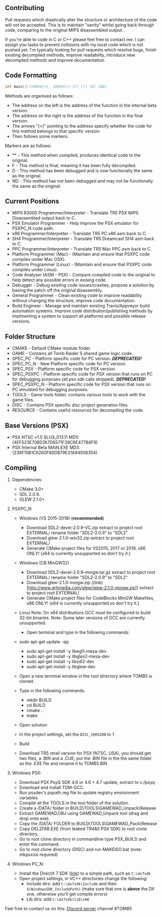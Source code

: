 ## Contributing

Pull requests which drastically alter the structure or architecture of the code will not be accepted. This is to maintain "sanity" whilst going back through code, comparing to the original MIPS disassembled output.

If you're able to code in C or C++ please feel free to contact me. I can assign you tasks to prevent collisions with my local code which is not pushed yet. I'm typically looking for pull requests which resolve bugs, finish existing decompiled methods, improve readability, introduce new decompiled methods and improve documentation.

## Code Formatting
```C
int main()//10064(<), 10064(<) (F) (*) (D) (ND)
```
Methods are organised as follows:
- The address on the left is the address of the function in the internal beta version.
- The address on the right is the address of the function in the final version.
- The arrows "(<)" pointing to the address specify whether the code for this method belongs to that specific version
- Then follows some markers.

Markers are as follows:
- ** - This method when compiled, produces identical code to the original.
- F - This method is final, meaning it has been fully decompiled.
- D - This method has been debugged and is now functionally the same as the original.
- ND - This method has not been debugged and may not be functionally the same as the original.

## Current Positions

- MIPS R3000 Programmer/Interpreter - Translate TR5 PSX MIPS Disassembled output back to C.
- PSX Emulator Programmer - Help improve the PSX emulator for PSXPC_N code path.
- x86 Programmer/Interpreter - Translate TR5 PC x86 asm back to C. 
- SH4 Programmer/Interpreter - Translate TR5 Dreamcast SH4 asm back to C. 
- PPC Programmer/Interpreter - Translate TR5 Mac PPC asm back to C. 
- Platform Programmer (Mac) - (Maintain and ensure that PSXPC code compiles under Mac OSX).
- Platform Programmer (Linux) - (Maintain and ensure that PSXPC code compiles under Linux).
- Code Analyser (ASM - PSX) - Compare compiled code to the original to help detect any possible errors in exising code.
- Debugger - Debug existing code issues/crashes, propose a solution by basing the patch off the original disassembly.
- General Programmer - Clean existing code to improve readability without changing the structure, improve code documentation.
- Build Engineer - Manage and maintain existing Travis/Appveyor build automation systems. Improve code distribution/publishing methods by implmenting a system to support all platforms and possible release versions.

## Folder Structure
- CMAKE - Default CMake module folder. 
- GAME - Contains all Tomb Raider 5 shared game logic code.
- SPEC_PC - Platform specific code for PC version. ***DEPRECATED!***
- SPEC_PC_N - New Platform specific code for PC version.
- SPEC_PSX - Platform specific code for PSX version.
- SPEC_PSXPC - Platform specific code for PSX version that runs on PC for debugging purposes (all psx sdk calls stripped). ***DEPRECATED!***
- SPEC_PSXPC_N - Platform specific code for PSX version that runs on PC emulated for debugging purposes.
- TOOLS - Game tools folder, contains various tools to work with the game files.
- DISC - Contains PSX specific disc project generation files.
- RESOURCE - Contains useful resources for decompiling the code.

## Base Versions (PSX)
- PSX NTSC v1.0 SLUS_013.11 MD5: (4EF523E708D7A7D6571F39C6E47784F9)
- PSX Internal Beta MAIN.EXE MD5: (238F15B1C6260F80DB79E31A94508354)

## Compiling
1. Dependencies:
    - CMake 3.0+
    - SDL 2.0.9.
    - GLEW 2.1.0+

2. PSXPC_N   
    - Windows (VS 2015-2019) (**recommended**)
        - Download SDL2-devel-2.0.9-VC.zip extract to project root EXTERNAL/ rename folder "SDL2-2.0.9" to  "SDL2".
        - Download glew-2.1.0-win32.zip extract to project root EXTERNAL/ 
        - Generate CMake project files for VS2015, 2017 or 2019, x86 ONLY! (x64 is currently unsupported so don't try it.)
    - Windows (CB MinGW32)       
        - Download SDL2-devel-2.0.9-mingw.tar.gz extract to project root EXTERNAL/ rename folder "SDL2-2.0.9" to "SDL2".
        - Download glew-2.1.0-mingw.zip ((link)[http://www.grhmedia.com/glew/glew-2.1.0-mingw.zip]) extract to project root EXTERNAL/ 
        - Generate CMake project files for CodeBlocks MinGW Makefiles, x86 ONLY! (x64 is currently unsupported so don't try it.)
    - Linux 
     Note: On x64 distributions GCC must be configured to build 32-bit binaries.
     Note: Some later versions of GCC are currently unsupported.
  
    
         - Open terminal and type in the following commands:
	 - sudo apt-get update -qq
         - sudo apt-get install -y libegl1-mesa-dev
         - sudo apt-get install -y libgles2-mesa-dev
         - sudo apt-get install -y libsdl2-dev
         - sudo apt-get install -y libglew-dev
	 - Open a new terminal window in the root directory where TOMB5 is cloned.
	 - Type in the following commands.
         - mkdir BUILD
         - cd BUILD
         - cmake ..
         - make
  
    - Open solution
    - In the project settings, set the `DISC_VERSION` to 1
    - Build
    - Download TR5 retail version for PSX (NTSC, USA), you should get two files, a .BIN and a .CUE; put the .BIN file in the the same folder as the .EXE file and rename it to TOMB5.BIN
3. Windows PSX:
    - Download PSX PsyQ SDK 4.6 or 4.6 + 4.7 update, extract to c:/psyq
    - Download and install TDM-GCC.
    - Run psxdev's pspath.reg file to update registry environment variables.
    - Compile all the TOOLS in the tool folder of the solution.
	- Create a /DATA/ folder in BUILD\TOOLS\GAMEWAD_Unpack\Release
	- Extract GAMEWAD.OBJ using GAMEWAD_Unpack tool (drag and drop onto exe).
	- Copy the /DATA/ FOLDER to BUILD\TOOLS\GAMEWAD_Pack\Release
	- Copy DEL2FAB.EXE (from leaked TR4&5 PSX SDK) to root clone directory.
    - Go to root clone directory in commandline type PSX_BUILD and enter the command.
    - Go to root clone directory /DISC/ and run MAKEISO.bat (note: mkpsxiso required)
4. Windows PC_N:
    - Install the DirectX 7 SDK ([link](https://mega.nz/#!nFgAhQpS!RIM-lDf7-3bedzYGFxYZHxsRGqg1ybKvTYka_kpFP4A)) to a simple path, such as `C:\dx7sdk`
    - Open project settings, in VC++ directories change the following:
      - Include dirs: add `C:\dx7sdk\Include` and then `$(WindowsSDK_IncludePath)` (make sure that one is **above** the DX one, otherwise you'll get compile errors)
      - Lib dirs: add `C:\dx7sdk\lib\x86`
    
Feel free to contact us on this: [Discord server](https://discord.gg/KYSx8Q7) channel #TOMB5
